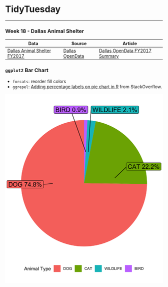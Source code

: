 
# TidyTuesday

-----

### Week 18 - Dallas Animal Shelter

| Data                                                                                                                       | Source                                                                                                       | Article                                                                                                                         |
| -------------------------------------------------------------------------------------------------------------------------- | ------------------------------------------------------------------------------------------------------------ | ------------------------------------------------------------------------------------------------------------------------------- |
| [Dallas Animal Shelter FY2017](https://github.com/rfordatascience/tidytuesday/blob/master/data/week18_dallas_animals.xlsx) | [Dallas OpenData](https://www.dallasopendata.com/City-Services/FY-2017-Dallas-Animal-Shelter-Data/sjyj-ydcj) | [Dallas OpenData FY2017 Summary](https://www.dallasopendata.com/stories/s/FY-2017-Dallas-Animal-Descriptive-Analysis/upeh-b6mt) |

### `ggplot2` Bar Chart

  - `forcats`: reorder fill colors  
  - `ggrepel`: [Adding percentage labels on pie chart in
    R](https://stackoverflow.com/a/41340766/9421451) from
StackOverflow.

![](https://raw.githubusercontent.com/ChuliangXiao/tidytuesday/master/Week18/pie.png)

